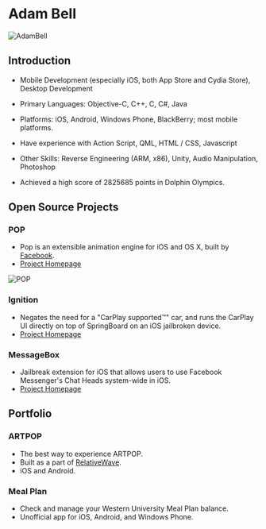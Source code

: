 # Adam Bell
![AdamBell](http://38.media.tumblr.com/avatar_f46f58748bb4_128.png)

## Introduction
- Mobile Development (especially iOS, both App Store and Cydia Store), Desktop Development

- Primary Languages: Objective-C, C++, C, C#, Java

- Platforms: iOS, Android, Windows Phone, BlackBerry; most mobile platforms.

- Have experience with Action Script, QML, HTML / CSS, Javascript

- Other Skills: Reverse Engineering (ARM, x86), Unity, Audio Manipulation, Photoshop

- Achieved a high score of 2825685 points in Dolphin Olympics.

## Open Source Projects

### POP
- Pop is an extensible animation engine for iOS and OS X, built by [Facebook](http://www.github.com/facebook).
- [Project Homepage](https://github.com/facebook/pop)

![POP](https://github.com/facebook/pop/raw/master/Images/pop.gif?raw=true)

### Ignition
- Negates the need for a "CarPlay supported™" car, and runs the CarPlay UI directly on top of SpringBoard on an iOS jailbroken device.
- [Project Homepage](https://github.com/b3ll/Ignition)

### MessageBox
- Jailbreak extension for iOS that allows users to use Facebook Messenger's Chat Heads system-wide in iOS.
- [Project Homepage](https://github.com/b3ll/MessageBox)

## Portfolio

### ARTPOP
- The best way to experience ARTPOP.
- Built as a part of [RelativeWave](http://www.relativewave.com/).
- iOS and Android.

### Meal Plan
- Check and manage your Western University Meal Plan balance.
- Unofficial app for iOS, Android, and Windows Phone.

